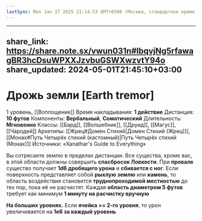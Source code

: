 ```yaml
---
lastSync: Mon Jan 27 2025 21:14:53 GMT+0300 (Москва, стандартное время)
---
```

---
share_link: https://share.note.sx/vwun031n#lbqvjNg5rfawagBR3hcDsuWPXXJzvbuGSWXwzvtY94o
share_updated: 2024-05-01T21:45:10+03:00
---
# Дрожь земли [Earth tremor]
1 уровень, [[Воплощение]]
Время накладывания: **1 действие**
Дистанция: **10 футов**
Компоненты: **Вербальный**, **Соматический**
Длительность: **Мгновенно**
Классы: [[Бард]], [[Волшебник]], [[Друид]], [[Магус]], [[Чародей]]
Архетипы: [[Жрец#Домен Стихий|Домен Стихий (Жрец)]], [[Монах#Путь Четырёх стихий (кастомный)|Путь Четырёх стихий (Монах)]]
Источники: «Xanathar's Guide to Everything»

Вы сотрясаете землю в пределах дистанции. Все существа, кроме вас, в этой области должны совершить **спасбросок Ловкости**. При **провале** существо получает **1d6 дробящего урона** и **сбивается с ног**. Если поверхность представляет собой **рыхлую землю** или **камень**, то область воздействия становится **труднопроходимой местностью** до тех пор, пока её не расчистят. Каждая **область диаметром 5 футов** требует как минимум **1 минуту на расчистку вручную**

**На больших уровнях.** Если **ячейка >= 2-го уровня**, то урон увеличивается на **1к6 за каждый уровень**